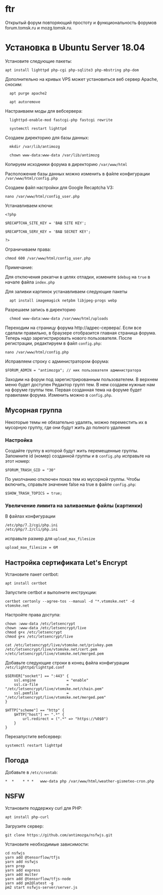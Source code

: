 # ftr

Открытый форум повторяющий простоту и функциональность форумов forum.tomsk.ru и mozg.tomsk.ru.

# Установка в Ubuntu Server 18.04

Установите следующие пакеты:

```
apt install lighttpd php-cgi php-sqlite3 php-mbstring php-dom
```

Дополнительно на кривых VPS может установиться веб сервер Apache, сносим:

```
  apt purge apache2
  
  apt autoremove
```

Настраиваем моды для вебсервера:

```
  lighttpd-enable-mod fastcgi-php fastcgi rewrite

  systemctl restart lighttpd
```

Создаем директорию для базы данных:

```
  mkdir /var/lib/antimozg

  chown www-data:www-data /var/lib/antimozg
```

Копируем исходники форума в директорию `/var/www/html`

Расположение базы данных можно изменить в файле конфигурации `/var/www/html/config.php`

Создаем файл настройки для Google Recaptcha V3:

```
nano /var/www/html/config_user.php
```

Устанавливаем ключи:

```
<?php

$RECAPTCHA_SITE_KEY = 'ВАШ SITE KEY';

$RECAPTCHA_SERV_KEY = 'ВАШ SECRET KEY';

?>
```

Ограничиваем права:

```
chmod 600 /var/www/html/config_user.php
```

Примечание:

Для отключения рекапчи в целях отладки, измените ```$debug``` на ```true``` в начале файла ```index.php```

Для заливки картинок устанавливаем следующие пакеты

```
  apt install imagemagick netpbm libjpeg-progs webp
```

Разрешаем запись в директорию

```
  chmod www-data:www-data /var/www/html/uploads
```

Переходим на страницу форума http://адрес-сервера/. Если все сделали правильно, в браузере отобразится главная страница форума. Теперь надо зарегистрировать нового пользователя. После регистрации, редактируем в файл `config.php`:

```
nano /var/www/html/config.php
```

Исправляем строку с администратором форума:

```
$FORUM_ADMIN = "antimozga"; // ник пользователя администратора
```

Заходим на форум под зарегистрированным пользователем. В верхнем меню будет доступен Редактор групп тем. В нем создаем нужные нам на форуме группы тем. Первая созданная тема на форуме будет правилами форума. Изменить можно в `config.php`.

## Мусорная группа

Некоторые темы не обязательно удалять, можно переместить их в мусорную группу, где они будут жить до полного удаления

### Настройка

Создайте группу в которой будут жить перемещенные группы. Запомните id (номер) созданной группы и в `config.php` исправьте на этот номер:

```
$FORUM_TRASH_GID = "30"
```

По умолчанию отключен показ тем из мусорной группы. Чтобы включить, справьте значение false на true в файле `config.php`:

```
$SHOW_TRASH_TOPICS = true;
```

### Увеличение лимита на заливаемые файлы (картинки)

В файлах конфигурации

```
/etc/php/7.2/cgi/php.ini
/etc/php/7.2/cli/php.ini
```

исправьте размер для ```upload_max_filesize```

```
upload_max_filesize = 6M
```

## Настройка сертификата Let's Encrypt

Установите пакет certbot:

```
apt install certbot
```

Запустите certbot и выполните инструкции:

```
certbot certonly --agree-tos --manual -d "*.vtomske.net" -d vtomske.net
```

Настройте права доступа:

```
chown :www-data /etc/letsencrypt
chown :www-data /etc/letsencrypt/live
chmod g+x /etc/letsencrypt
chmod g+x /etc/letsencrypt/live

cat /etc/letsencrypt/live/vtomske.net/privkey.pem /etc/letsencrypt/live/vtomske.net/cert.pem >/etc/letsencrypt/live/vtomske.net/merged.pem
```

Добавьте следующие строки в конец файла конфигурации `/etc/lighttpd/lighttpd.conf`

```
$SERVER["socket"] == ":443" {
    ssl.engine              = "enable"
    ssl.ca-file             = "/etc/letsencrypt/live/vtomske.net/chain.pem"
    ssl.pemfile             = "/etc/letsencrypt/live/vtomske.net/merged.pem"
}

$HTTP["scheme"] == "http" {
    $HTTP["host"] =~ ".*" {
        url.redirect = (".*" => "https://%0$0")
    }
}
```

Перезапустите вебсервер:

```
systemctl restart lighttpd
```

## Погода

Добавьте в ```/etc/crontab```:

```
*  *    * * *   www-data php /var/www/html/weather-gismeteo-cron.php
```

## NSFW

Установите поддержку curl для PHP:

```
apt install php-curl
```

Загрузите сервер:

```
git clone https://github.com/antimozga/nsfwjs.git
```

Установите необходимые зависимости:

```
cd nsfwjs
yarn add @tensorflow/tfjs
yarn add nsfwjs
yarn prep
yarn add express
yarn add multer
yarn add @tensorflow/tfjs-node
yarn add pm2@latest -g
pm2 start nsfwjs-server/server.js
```

